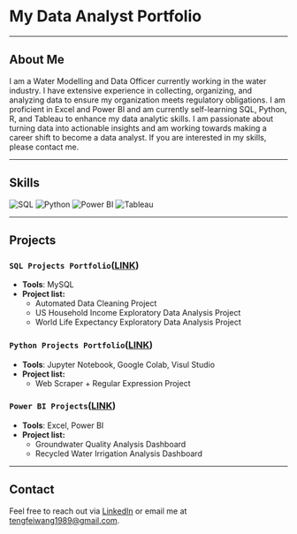 # My Data Analyst Portfolio

---

## About Me

I am a Water Modelling and Data Officer currently working in the water industry. I have extensive experience in collecting, organizing, and analyzing data to ensure my organization meets regulatory obligations. I am proficient in Excel and Power BI and am currently self-learning SQL, Python, R, and Tableau to enhance my data analytic skills. I am passionate about turning data into actionable insights and am working towards making a career shift to become a data analyst. If you are interested in my skills, please contact me.

---

## Skills

![SQL](https://img.shields.io/badge/SQL-336791?style=for-the-badge&logo=postgresql&logoColor=white)
![Python](https://img.shields.io/badge/Python-3776AB?style=for-the-badge&logo=python&logoColor=white)
![Power BI](https://img.shields.io/badge/Power%20BI-F2C811?style=for-the-badge&logo=powerbi&logoColor=white)
![Tableau](https://img.shields.io/badge/Tableau-E97627?style=for-the-badge&logo=tableau&logoColor=white)

---

## Projects

### **`SQL Projects Portfolio`**([LINK](https://github.com/ttfwang/PortfolioProjects_SQL))
- **Tools**: MySQL
- **Project list:**
  - Automated Data Cleaning Project
  - US Household Income Exploratory Data Analysis Project
  - World Life Expectancy Exploratory Data Analysis Project

### **`Python Projects Portfolio`**([LINK](https://github.com/ttfwang/PortfolioProjects_Python))
- **Tools**: Jupyter Notebook, Google Colab, Visul Studio
- **Project list:** 
  - Web Scraper + Regular Expression Project

### **`Power BI Projects`**([LINK](https://github.com/ttfwang/PortfolioProjects_PowerBI-Excel))
- **Tools**: Excel, Power BI
- **Project list:**
  - Groundwater Quality Analysis Dashboard
  - Recycled Water Irrigation Analysis Dashboard

---

## Contact

Feel free to reach out via [LinkedIn](https://www.linkedin.com/in/tengfei-wang) or email me at tengfeiwang1989@gmail.com.

